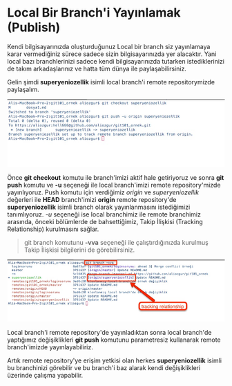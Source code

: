# Local Bir Branch'i Yayınlamak (Publish)

Kendi bilgisayarınızda oluşturduğunuz Local bir branch siz yayınlamaya karar vermediğiniz sürece sadece sizin bilgisayarınızda yer alacaktır. Yani local bazı branchlerinizi sadece kendi bilgisayarınızda tutarken istediklerinizi de takım arkadaşlarınız ve hatta tüm dünya ile paylaşabilirsiniz.


Gelin şimdi **superyeniozellik** isimli local branch'i remote repositorymizde paylaşalım.

![git push](08_git_push.jpg "git push")

Önce **git checkout** komutu ile branch'imizi aktif hale getiriyoruz ve sonra **git push** komutu ve **-u** seçeneği ile local branch'imizi remote repository'mizde yayınlıyoruz. Push komutu için verdiğimiz *origin* ve *superyeniozellik* değerleri ile **HEAD** branch'imizi **origin** remote repository'de **superyeniozellik** isimli branch olarak yayınlanmasını istediğimizi tanımlıyoruz. *-u* seçeneği ise local branchimiz ile remote branchimiz arasında, önceki bölümlerde de bahsettiğimiz, Takip İlişkisi (Tracking Relationship) kurulmasını sağlar.

> git branch komutunu **-vva** seçeneği ile çalıştırdığınızda kurulmuş Takip İlişkisi bilgilerini de görebilirsiniz.

![git branch -vva](09_git_branch_vva.jpg "git branch -vva")

Local branch'i remote repository'de yayınladıktan sonra local branch'de yaptığımız değişiklikleri **git push** komutunu parametresiz kullanarak remote branch'imizde yayınlayabiliriz.

Artık remote repository'ye erişim yetkisi olan herkes **superyeniozellik** isimli bu branchinizi görebilir ve bu branch'i baz alarak kendi değişiklikleri üzerinde çalışma yapabilir.

